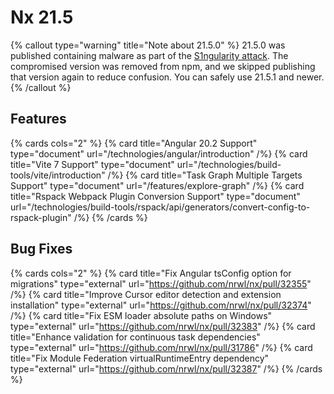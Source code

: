# Nx 21.5

{% callout type="warning" title="Note about 21.5.0" %}
21.5.0 was published containing malware as part of the [S1ngularity attack](/blog/s1ngularity-postmortem). The compromised version was removed from npm, and we skipped publishing that version again to reduce confusion. You can safely use 21.5.1 and newer.
{% /callout %}

## Features

{% cards cols="2" %}
{% card title="Angular 20.2 Support" type="document" url="/technologies/angular/introduction" /%}
{% card title="Vite 7 Support" type="document" url="/technologies/build-tools/vite/introduction" /%}
{% card title="Task Graph Multiple Targets Support" type="document" url="/features/explore-graph" /%}
{% card title="Rspack Webpack Plugin Conversion Support" type="document" url="/technologies/build-tools/rspack/api/generators/convert-config-to-rspack-plugin" /%}
{% /cards %}

## Bug Fixes

{% cards cols="2" %}
{% card title="Fix Angular tsConfig option for migrations" type="external" url="https://github.com/nrwl/nx/pull/32355" /%}
{% card title="Improve Cursor editor detection and extension installation" type="external" url="https://github.com/nrwl/nx/pull/32374" /%}
{% card title="Fix ESM loader absolute paths on Windows" type="external" url="https://github.com/nrwl/nx/pull/32383" /%}
{% card title="Enhance validation for continuous task dependencies" type="external" url="https://github.com/nrwl/nx/pull/31786" /%}
{% card title="Fix Module Federation virtualRuntimeEntry dependency" type="external" url="https://github.com/nrwl/nx/pull/32387" /%}
{% /cards %}
